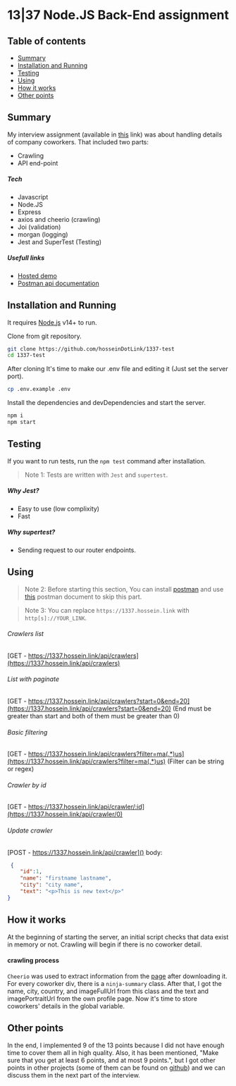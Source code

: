 # 13|37 Node.JS Back-End assignment

## Table of contents

* [Summary](#summary)
* [Installation and Running](#installation-and-running)
* [Testing](#testing)
* [Using](#using)
* [How it works](#how-it-works)
* [Other points](#other-points)

## Summary
My interview assignment (available in [this](https://backend-assignment.1337co.de/) link) was about handling details of company coworkers.
That included two parts:
 - Crawling
 - API end-point

##### Tech
 - Javascript
 - Node.JS
 - Express
 - axios and cheerio (crawling)
 - Joi (validation)
 - morgan (logging)
 - Jest and SuperTest (Testing)
##### Usefull links
 - [Hosted demo](https://1337.hossein.link)
 - [Postman api documentation](https://github.com/HosseinDotLink/1337-test/blob/main/1337-test.postman_collection.json)

## Installation and Running

It requires [Node.js](https://nodejs.org/) v14+ to run.

Clone from git repository.
```sh
git clone https://github.com/hosseinDotLink/1337-test
cd 1337-test
```
After cloning It's time to make our .env file and editing it (Just set the server port).
```sh
cp .env.example .env
```
Install the dependencies and devDependencies and start the server.
```sh
npm i
npm start
```

## Testing

If you want to run tests, run the `npm test` command after installation.

> Note 1: Tests are written with `Jest` and `supertest`.

##### Why Jest?
 - Easy to use (low complixity)
 - Fast

##### Why supertest?
 - Sending request to our router endpoints.

## Using

> Note 2: Before starting this section, You can install [postman](https://www.postman.com/) and use [this](https://github.com/HosseinDotLink/1337-test/blob/main/1337-test.postman_collection.json) postman document to skip this part.

> Note 3: You can replace `https://1337.hossein.link` with `http[s]://YOUR_LINK`.

 ###### Crawlers list
 [GET - https://1337.hossein.link/api/crawlers](https://1337.hossein.link/api/crawlers)
 ###### List with paginate 
 [GET - https://1337.hossein.link/api/crawlers?start=0&end=20](https://1337.hossein.link/api/crawlers?start=0&end=20) (End must be greater than start and both of them must be greater than 0)
  ###### Basic filtering 
  [GET - https://1337.hossein.link/api/crawlers?filter=ma(.*)us](https://1337.hossein.link/api/crawlers?filter=ma(.*)us) (Filter can be string or regex)
  ###### Crawler by id 
  [GET - https://1337.hossein.link/api/crawler/:id](https://1337.hossein.link/api/crawler/0)
  ###### Update crawler 
  [POST - https://1337.hossein.link/api/crawler]()
body: 
```json
 {
    "id":1,
    "name": "firstname lastname",
    "city": "city name",
    "text": "<p>This is new text</p>"
}
```

## How it works

At the beginning of starting the server, an initial script checks that data exist in memory or not. Crawling will begin if there is no coworker detail.

#### crawling process

`Cheerio` was used to extract information from the [page](https://tretton37.com/meet) after downloading it.
For every coworker div, there is a `ninja-summary` class. After that, I got the name, city, country, and imageFullUrl from this class and the text and imagePortraitUrl from the own profile page.
Now it's time to store coworkers' details in the global variable.

## Other points

In the end, I implemented 9 of the 13 points because I did not have enough time to cover them all in high quality. Also, it has been mentioned, "Make sure that you get at least 6 points, and at most 9 points.", but I got other points in other projects (some of them can be found on [github](https://github.com/hosseinDotLink)) and we can discuss them in the next part of the interview.